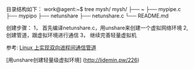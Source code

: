 目录结构如下：
work@agent:~$ tree mysh/
mysh/
├── ~
├── mypipe.c
├── mypipo
├── netunshare
├── netunshare.c
└── README.md

创建步骤：
1， 首先编译netunshare.c，用unshare来创建一个虚拟网络环境
2,  创建管道，跟虚拟环境进行通信
3， 继续完善轻量虚拟机

参考:
[Linux 上实现双向进程间通信管道](http://www.ibm.com/developerworks/cn/linux/l-pipebid/)

[用unshare创建轻量级虚拟环境] (http://lidemin.pw/226)    
